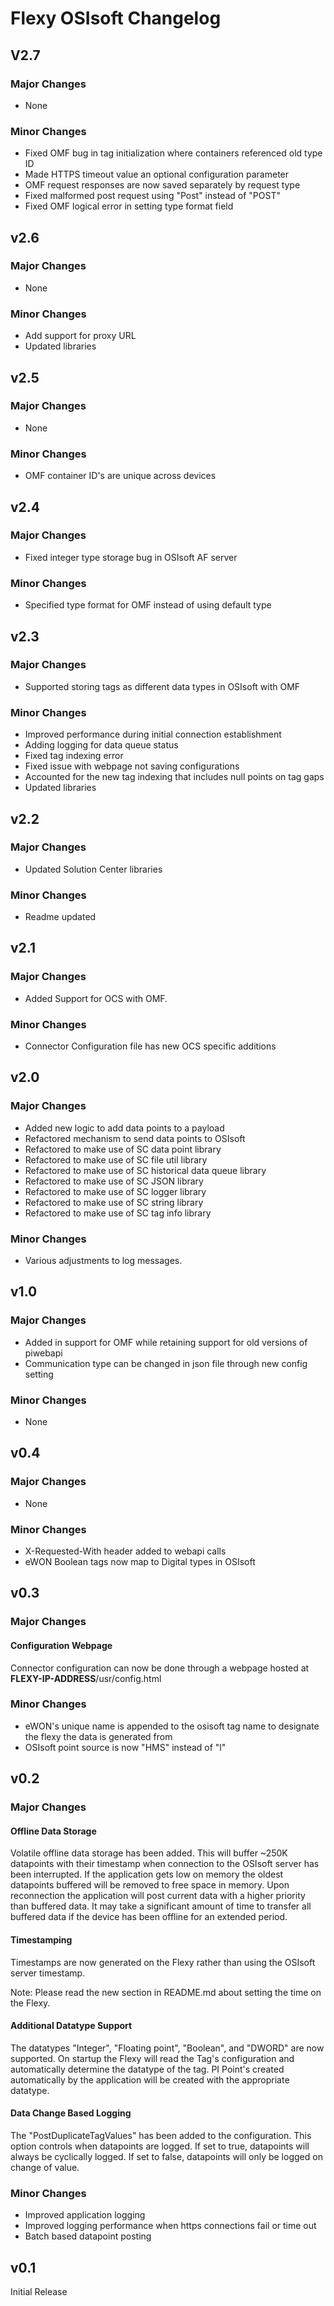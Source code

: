 # Flexy OSIsoft Changelog

## V2.7
### Major Changes
+ None
### Minor Changes
+ Fixed OMF bug in tag initialization where containers referenced old type ID
+ Made HTTPS timeout value an optional configuration parameter
+ OMF request responses are now saved separately by request type
+ Fixed malformed post request using "Post" instead of "POST"
+ Fixed OMF logical error in setting type format field

## v2.6
### Major Changes
+ None
### Minor Changes
+ Add support for proxy URL
+ Updated libraries

## v2.5
### Major Changes
+ None
### Minor Changes
+ OMF container ID's are unique across devices

## v2.4
### Major Changes
+ Fixed integer type storage bug in OSIsoft AF server
### Minor Changes
+ Specified type format for OMF instead of using default type

## v2.3
### Major Changes
+ Supported storing tags as different data types in OSIsoft with OMF
### Minor Changes
+ Improved performance during initial connection establishment
+ Adding logging for data queue status
+ Fixed tag indexing error
+ Fixed issue with webpage not saving configurations
+ Accounted for the new tag indexing that includes null points on tag gaps
+ Updated libraries

## v2.2
### Major Changes
+ Updated Solution Center libraries
### Minor Changes
+ Readme updated

## v2.1
### Major Changes
+ Added Support for OCS with OMF.
### Minor Changes
+ Connector Configuration file has new OCS specific additions

## v2.0
### Major Changes
+ Added new logic to add data points to a payload
+ Refactored mechanism to send data points to OSIsoft
+ Refactored to make use of SC data point library
+ Refactored to make use of SC file util library
+ Refactored to make use of SC historical data queue library
+ Refactored to make use of SC JSON library
+ Refactored to make use of SC logger library
+ Refactored to make use of SC string library
+ Refactored to make use of SC tag info library
### Minor Changes
+ Various adjustments to log messages.


## v1.0
### Major Changes
+ Added in support for OMF while retaining support for old versions of piwebapi
+ Communication type can be changed in json file through new config setting
### Minor Changes
+ None

## v0.4
### Major Changes
+ None
### Minor Changes
+ X-Requested-With header added to webapi calls
+ eWON Boolean tags now map to Digital types in OSIsoft

## v0.3
### Major Changes
#### Configuration Webpage
Connector configuration can now be done through a webpage hosted at **FLEXY-IP-ADDRESS**/usr/config.html

### Minor Changes
+ eWON's unique name is appended to the osisoft tag name to designate the flexy the data is generated from
+ OSIsoft point source is now "HMS" instead of "l"

## v0.2
### Major Changes
#### Offline Data Storage
Volatile offline data storage has been added.  This will buffer ~250K datapoints with their timestamp when connection to the OSIsoft server has been interrupted.  If the application gets low on memory the oldest datapoints buffered will be removed to free space in memory.  Upon reconnection the application will post current data with a higher priority than buffered data.  It may take a significant amount of time to transfer all buffered data if the device has been offline for an extended period.

#### Timestamping
Timestamps are now generated on the Flexy rather than using the OSIsoft server timestamp.

Note: Please read the new section in README.md about setting the time on the Flexy.

#### Additional Datatype Support
The datatypes "Integer", "Floating point", "Boolean", and "DWORD" are now supported.  On startup the Flexy will read the Tag's configuration and automatically determine the datatype of the tag.  PI Point's created automatically by the application will be created with the appropriate datatype.

#### Data Change Based Logging
The "PostDuplicateTagValues" has been added to the configuration.  This option controls when datapoints are logged. If set to true, datapoints will always be cyclically logged. If set to false, datapoints will only be logged on change of value.

### Minor Changes
+ Improved application logging
+ Improved logging performance when https connections fail or time out
+ Batch based datapoint posting

## v0.1
Initial Release
